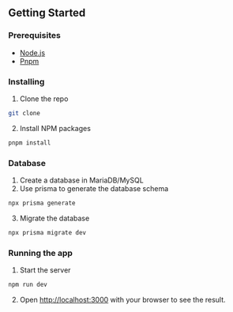 ## Getting Started

### Prerequisites

* [Node.js](https://nodejs.org/en/)
* [Pnpm](https://pnpm.io/en/)

### Installing

1. Clone the repo
```sh
git clone
```
2. Install NPM packages
```sh
pnpm install
```

### Database

1. Create a database in MariaDB/MySQL
2. Use prisma to generate the database schema
```sh
npx prisma generate
```
3. Migrate the database
```sh
npx prisma migrate dev
```

### Running the app

1. Start the server
```sh
npm run dev
```
2. Open [http://localhost:3000](http://localhost:3000) with your browser to see the result.
